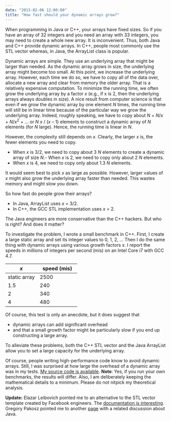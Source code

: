 ```yaml
---
date: "2013-02-06 12:00:00"
title: "How fast should your dynamic arrays grow?"
---
```




When programming in Java or C++, your arrays have fixed sizes. So if you have an array of 32 integers and you need an array with 33 integers, you may need to create a whole new array. It is inconvenient. Thus, both Java and C++ provide dynamic arrays. In C++, people most commonly use the STL vector whereas, in Java, the ArrayList class is popular.

Dynamic arrays are simple. They use an underlying array that might be larger than needed. As the dynamic array grows in size, the underlying array might become too small. At this point, we increase the underlying array. However, each time we do so, we have to copy all of the data over, allocate a new array and clear from memory the older array. That is a relatively expensive computation. To minimize the running time, we often grow the underlying array by a factor _x_ (e.g., if x is 2, then the underlying arrays always doubles in size).
A nice result from computer science is that even if we grow the dynamic array by one element _N_ times, the running time will still be in linear time because of the particular way we grow the underlying array. Indeed, roughly speaking, we have to copy about _N_ + <em>N</em>/<em>x</em> + <em>N</em>/<em>x</em><sup>2</sup> + &hellip; or _N_ <em>x</em> / (<em>x</em> &#8211; 1) elements to construct a dynamic array of _N_ elements (for _N_ large). Hence, the running time is linear in <em>N</em>.

However, the complexity still depends on <em>x</em>. Clearly, the larger _x_ is, the fewer elements you need to copy.
- When _x_ is 3/2, we need to copy about 3 _N_ elements to create a dynamic array of size <em>N</em>.- When _x_ is 2, we need to copy only about 2 _N_ elements.
- When _x_ is 4, we need to copy only about 1.3 _N_ elements.


It would seem best to pick _x_ as large as possible. However, larger values of _x_ might also grow the underlying array faster than needed. This wastes memory and might slow you down.

So how fast do people grow their arrays?
- In Java, ArrayList uses _x_ = 3/2.
- In C++, the GCC STL implementation uses _x_ = 2.


The Java engineers are more conservative than the C++ hackers. But who is right? And does it matter?

To investigate the problem, I wrote a small benchmark in C++. First, I create a large static array and set its integer values to 0, 1, 2, &hellip; Then I do the same thing with dynamic arrays using various growth factors <em>x</em>. I report the speeds in millions of integers per second (mis) on an Intel Core i7 with GCC 4.7.

&nbsp;&nbsp;<em>x</em>&nbsp;&nbsp; |&nbsp;&nbsp;speed (mis)&nbsp;&nbsp; |
-------------------------|-------------------------|
static array             |2500                     |
1.5                      |240                      |
2                        |340                      |
4                        |480                      |


Of course, this test is only an anecdote, but it does suggest that
- dynamic arrays can add significant overhead
- and that a small growth factor might be particularly slow if you end up constructing a large array.


To alleviate these problems, both the C++ STL vector and the Java ArrayList allow you to set a large capacity for the underlying array.

Of course, people writing high-performance code know to avoid dynamic arrays. Still, I was surprised at how large the overhead of a dynamic array was in my tests.
[My source code is available](https://github.com/lemire/Code-used-on-Daniel-Lemire-s-blog/blob/master/2013/01/31/dynarray.cpp).
__Note__: Yes, if you run your own benchmarks, the results will differ. Also, I am deliberately keeping the mathematical details to a minimum. Please do not nitpick my theoretical analysis.

__Update:__ Elazar Leibovich pointed me to an alternative to the STL vector template created by Facebook engineers. The [documentation is interesting](https://github.com/facebook/folly/blob/master/folly/docs/FBVector.md). Gregory Pakosz pointed me to another [page](http://www.gotw.ca/gotw/043.htm) with a related discussion about Java.

